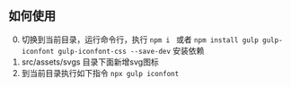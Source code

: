 ## 如何使用
0. 切换到当前目录，运行命令行，执行 `npm i ` 或者 `npm install gulp gulp-iconfont gulp-iconfont-css --save-dev` 安装依赖
1. src/assets/svgs 目录下面新增svg图标
2. 到当前目录执行如下指令
   `npx gulp iconfont`